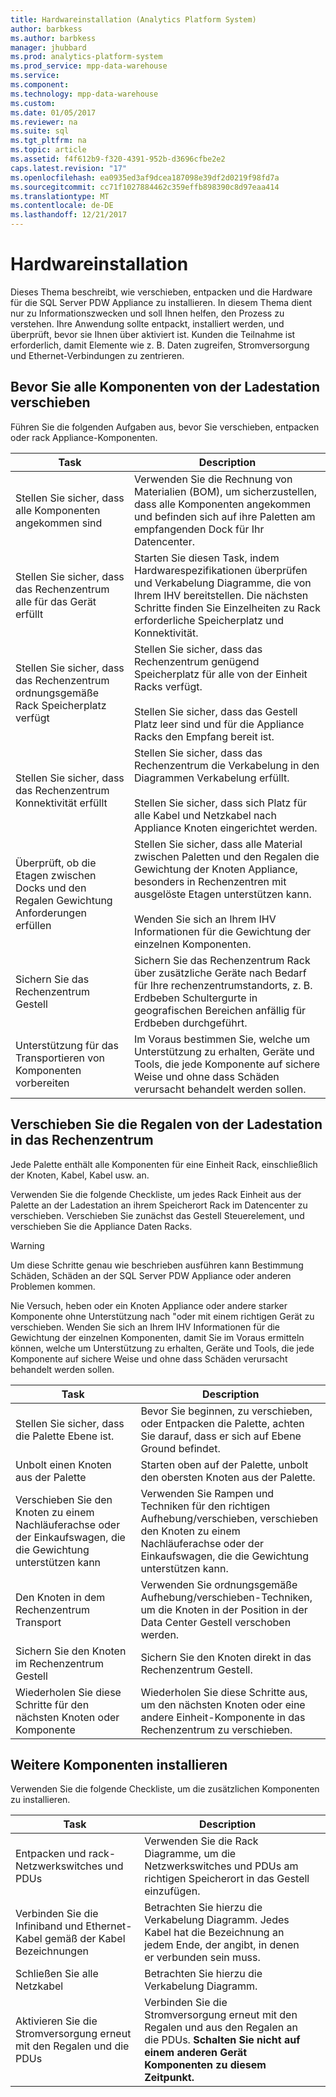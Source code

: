 ```yaml
---
title: Hardwareinstallation (Analytics Platform System)
author: barbkess
ms.author: barbkess
manager: jhubbard
ms.prod: analytics-platform-system
ms.prod_service: mpp-data-warehouse
ms.service: 
ms.component: 
ms.technology: mpp-data-warehouse
ms.custom: 
ms.date: 01/05/2017
ms.reviewer: na
ms.suite: sql
ms.tgt_pltfrm: na
ms.topic: article
ms.assetid: f4f612b9-f320-4391-952b-d3696cfbe2e2
caps.latest.revision: "17"
ms.openlocfilehash: ea0935ed3af9dcea187098e39df2d0219f98fd7a
ms.sourcegitcommit: cc71f1027884462c359effb898390c8d97eaa414
ms.translationtype: MT
ms.contentlocale: de-DE
ms.lasthandoff: 12/21/2017
---
```

# <a name="hardware-installation"></a>Hardwareinstallation
Dieses Thema beschreibt, wie verschieben, entpacken und die Hardware für die SQL Server PDW Appliance zu installieren. In diesem Thema dient nur zu Informationszwecken und soll Ihnen helfen, den Prozess zu verstehen. Ihre Anwendung sollte entpackt, installiert werden, und überprüft, bevor sie Ihnen über aktiviert ist. Kunden die Teilnahme ist erforderlich, damit Elemente wie z. B. Daten zugreifen, Stromversorgung und Ethernet-Verbindungen zu zentrieren.  
  
## <a name="BeforeMoving"></a>Bevor Sie alle Komponenten von der Ladestation verschieben  
Führen Sie die folgenden Aufgaben aus, bevor Sie verschieben, entpacken oder rack Appliance-Komponenten.  
  
|Task|Description|  
|--------|---------------|  
|Stellen Sie sicher, dass alle Komponenten angekommen sind|Verwenden Sie die Rechnung von Materialien (BOM), um sicherzustellen, dass alle Komponenten angekommen und befinden sich auf ihre Paletten am empfangenden Dock für Ihr Datencenter.|  
|Stellen Sie sicher, dass das Rechenzentrum alle für das Gerät erfüllt|Starten Sie diesen Task, indem Hardwarespezifikationen überprüfen und Verkabelung Diagramme, die von Ihrem IHV bereitstellen. Die nächsten Schritte finden Sie Einzelheiten zu Rack erforderliche Speicherplatz und Konnektivität.|  
|Stellen Sie sicher, dass das Rechenzentrum ordnungsgemäße Rack Speicherplatz verfügt|Stellen Sie sicher, dass das Rechenzentrum genügend Speicherplatz für alle von der Einheit Racks verfügt.<br /><br />Stellen Sie sicher, dass das Gestell Platz leer sind und für die Appliance Racks den Empfang bereit ist.|  
|Stellen Sie sicher, dass das Rechenzentrum Konnektivität erfüllt|Stellen Sie sicher, dass das Rechenzentrum die Verkabelung in den Diagrammen Verkabelung erfüllt.<br /><br />Stellen Sie sicher, dass sich Platz für alle Kabel und Netzkabel nach Appliance Knoten eingerichtet werden.|  
|Überprüft, ob die Etagen zwischen Docks und den Regalen Gewichtung Anforderungen erfüllen|Stellen Sie sicher, dass alle Material zwischen Paletten und den Regalen die Gewichtung der Knoten Appliance, besonders in Rechenzentren mit ausgelöste Etagen unterstützen kann.<br /><br />Wenden Sie sich an Ihrem IHV Informationen für die Gewichtung der einzelnen Komponenten.|  
|Sichern Sie das Rechenzentrum Gestell|Sichern Sie das Rechenzentrum Rack über zusätzliche Geräte nach Bedarf für Ihre rechenzentrumstandorts, z. B. Erdbeben Schultergurte in geografischen Bereichen anfällig für Erdbeben durchgeführt.|  
|Unterstützung für das Transportieren von Komponenten vorbereiten|Im Voraus bestimmen Sie, welche um Unterstützung zu erhalten, Geräte und Tools, die jede Komponente auf sichere Weise und ohne dass Schäden verursacht behandelt werden sollen.|  
  
## <a name="Moving"></a>Verschieben Sie die Regalen von der Ladestation in das Rechenzentrum  
Jede Palette enthält alle Komponenten für eine Einheit Rack, einschließlich der Knoten, Kabel, Kabel usw. an.  
  
Verwenden Sie die folgende Checkliste, um jedes Rack Einheit aus der Palette an der Ladestation an ihrem Speicherort Rack im Datencenter zu verschieben. Verschieben Sie zunächst das Gestell Steuerelement, und verschieben Sie die Appliance Daten Racks.  
  
> [!WARNING]  
> Um diese Schritte genau wie beschrieben ausführen kann Bestimmung Schäden, Schäden an der SQL Server PDW Appliance oder anderen Problemen kommen.  
>   
> Nie Versuch, heben oder ein Knoten Appliance oder andere starker Komponente ohne Unterstützung nach "oder mit einem richtigen Gerät zu verschieben. Wenden Sie sich an Ihrem IHV Informationen für die Gewichtung der einzelnen Komponenten, damit Sie im Voraus ermitteln können, welche um Unterstützung zu erhalten, Geräte und Tools, die jede Komponente auf sichere Weise und ohne dass Schäden verursacht behandelt werden sollen.  
  
|Task|Description|  
|--------|---------------|  
|Stellen Sie sicher, dass die Palette Ebene ist.|Bevor Sie beginnen, zu verschieben, oder Entpacken die Palette, achten Sie darauf, dass er sich auf Ebene Ground befindet.|  
|Unbolt einen Knoten aus der Palette|Starten oben auf der Palette, unbolt den obersten Knoten aus der Palette.|  
|Verschieben Sie den Knoten zu einem Nachläuferachse oder der Einkaufswagen, die die Gewichtung unterstützen kann|Verwenden Sie Rampen und Techniken für den richtigen Aufhebung/verschieben, verschieben den Knoten zu einem Nachläuferachse oder der Einkaufswagen, die die Gewichtung unterstützen kann.|  
|Den Knoten in dem Rechenzentrum Transport|Verwenden Sie ordnungsgemäße Aufhebung/verschieben-Techniken, um die Knoten in der Position in der Data Center Gestell verschoben werden.|  
|Sichern Sie den Knoten im Rechenzentrum Gestell|Sichern Sie den Knoten direkt in das Rechenzentrum Gestell.|  
|Wiederholen Sie diese Schritte für den nächsten Knoten oder Komponente|Wiederholen Sie diese Schritte aus, um den nächsten Knoten oder eine andere Einheit-Komponente in das Rechenzentrum zu verschieben.|  
  
## <a name="AfterMoving"></a>Weitere Komponenten installieren  
Verwenden Sie die folgende Checkliste, um die zusätzlichen Komponenten zu installieren.  
  
|Task|Description||  
|--------|---------------|-|  
|Entpacken und rack-Netzwerkswitches und PDUs|Verwenden Sie die Rack Diagramme, um die Netzwerkswitches und PDUs am richtigen Speicherort in das Gestell einzufügen.||  
|Verbinden Sie die Infiniband und Ethernet-Kabel gemäß der Kabel Bezeichnungen|Betrachten Sie hierzu die Verkabelung Diagramm. Jedes Kabel hat die Bezeichnung an jedem Ende, der angibt, in denen er verbunden sein muss.||  
|Schließen Sie alle Netzkabel|Betrachten Sie hierzu die Verkabelung Diagramm.||  
|Aktivieren Sie die Stromversorgung erneut mit den Regalen und die PDUs|Verbinden Sie die Stromversorgung erneut mit den Regalen und aus den Regalen an die PDUs. **Schalten Sie nicht auf einem anderen Gerät Komponenten zu diesem Zeitpunkt.**||  
  
<!-- MISSING LINKS ## See Also  
[Common Metadata Query Examples &#40;SQL Server PDW&#41;](../sqlpdw/common-metadata-query-examples-sql-server-pdw.md)  -->  
  
